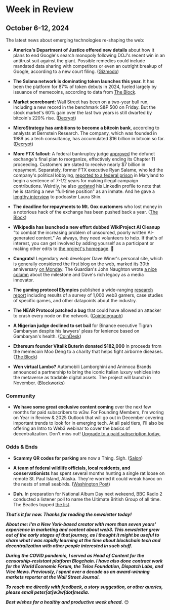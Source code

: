 # Week in Review
## October 6-12, 2024

The latest news about emerging technologies re-shaping the web:

- **America's Department of Justice offered new details** about how it plans to end Google's search monopoly following DOJ's recent win in an antitrust suit against the giant. Possible remedies could include mandated data sharing with competitors or even an outright breakup of Google, according to a new court filing. ([Gizmodo](https://gizmodo.com/doj-reveals-its-plan-for-breaking-up-googles-search-monopoly-2000509815))

- **The Solana network is dominating token launches this year.** It has been the platform for 87% of token debuts in 2024, fueled largely by issuance of memecoins, according to data from [The Block](https://www.theblock.co/post/319875/solana-dominates-token-launches-accounting-for-over-87-of-new-tokens-in-2024).

- **Market scoreboard:** Wall Street has been on a two-year bull run, including a new record in the benchmark S&P 500 on Friday. But the stock market's 60% gain over the last two years is still dwarfed by bitcoin's 220% rise. ([Decrypt](https://decrypt.co/285872/wall-street-bull-run-bitcoin-dominates))

- **MicroStrategy has ambitions to become a bitcoin bank**, according to analysts at Bernstein Research. The company, which was founded in 1989 as a tech consultancy, has accumulated $16 billion in bitcoin so far. ([Decrypt](https://decrypt.co/285838/microstrategy-bitcoin-bank-trillion-dollar))

- **More FTX fallout:** A federal bankruptcy judge [approved](https://www.theblock.co/post/319909/us-bankruptcy-judge-approves-ftx-reorganization-plan-two-years-after-the-exchanges-collapse) the defunct exchange's final plan to reorganize, effectively ending its Chapter 11 proceeding. Customers are slated to receive nearly $7 billion in repayment. Separately, former FTX executive Ryan Salame, who led the company's political lobbying, [reported to a federal prison](https://edition.cnn.com/2024/10/11/business/ryan-salame-ftx-linkedin-profile-prison-intl-scli/index.html) in Maryland to begin a sentence of 7-1/2 years for making illegal campaign contributions. Weirdly, he also [updated](https://www.linkedin.com/in/ryansalame/recent-activity/all/) his LinkedIn profile to note that he is starting a new "full-time position" as an inmate. And he gave a [lengthy interview](https://unchainedcrypto.com/podcast/ftxs-ryan-salame-is-going-to-prison-heres-what-he-has-to-say/) to podcaster Laura Shin.

- **The deadline for repayments to Mt. Gox customers** who lost money in a notorious hack of the exchange has been pushed back a year. ([The Block](https://www.theblock.co/post/320746/mt-gox-pushes-repayment-deadline-to-2025))

- **Wikipedia has launched a new effort dubbed WikiProject AI Cleanup** "to combat the increasing problem of unsourced, poorly written AI-generated content." As always, they need volunteers to help. If that's of interest, you can get involved by adding yourself as a participant or making other edits to [the project's homepage](https://en.wikipedia.org/wiki/Wikipedia:WikiProject_AI_Cleanup). 🙏

- **Congrats!** Legendary web developer Dave Winer's personal site, which is generally considered the first blog on the web, marked its 30th anniversary [on Monday](http://scripting.com/2024/10/07.html). The Guardian's John Naughton wrote [a nice column](http://scripting.com/2024/10/07.html) about the milestone and Dave's rich legacy as a media innovator.

- **The gaming protocol Elympics** published a wide-ranging [research report](https://static.elympics.cc/reports/Global-Gaming-Report-2024_Elympics_BGA_PlayToEarn.pdf) including results of a survey of 1,000 web3 gamers, case studies of specific games, and other datapoints about the industry.

- **The NEAR Protocol patched a bug** that could have allowed an attacker to crash every node on the network. ([Cointelegraph](https://cointelegraph.com/news/near-patche-web3-ping-vulnerability))

- **A Nigerian judge declined to set bail** for Binance executive Tigran Gambaryan despite his lawyers' pleas for lenience based on Gambaryan's health. ([CoinDesk](https://www.coindesk.com/policy/2024/10/11/binance-executive-tigran-gambaryan-denied-bail-in-nigeria/))

- **Ethereum founder Vitalik Buterin donated $182,000** in proceeds from the memecoin Moo Deng to a charity that helps fight airborne diseases. ([The Block](https://www.theblock.co/post/319810/vitalik-buterin-moo-deng-memecoin-help-fight-airborne-diseases))  

- **Wen virtual Lambo?** Automobili Lamborghini and Animoca Brands announced a partnership to bring the iconic Italian luxury vehicles into the metaverse as tradable digital assets. The project will launch in November. ([Blockworks](https://blockworks.co/news/lamborghinis-are-coming-to-the-metaverse))

### Community

- **We have some great exclusive content coming** over the next few months for paid subscribers to w3w. For Founding Members, I'm woring on Year in Review & 2025 Outlook that will go out in December covering important trends to look for in emerging tech. At all paid tiers, I'll also be offering an Intro to Web3 webinar to cover the basics of decentralization. Don't miss out! [Upgrade to a paid subscription today.](https://w3wnews.substack.com/subscribe)   

### Odds & Ends

- **Scammy QR codes for parking** are now a Thing. Sigh. ([Salon](https://www.salon.com/2024/10/06/fake-qr-parking-codes-are-the-latest-scam-how-to-detect-them/))

- **A team of federal wildlife officials, local residents, and conservationists** has spent several months hunting a single rat loose on remote St. Paul Island, Alaska. They're worried it could wreak havoc on the nests of small seabirds. ([Washington Post](https://www.washingtonpost.com/nation/2024/10/11/alaska-rat-hunt-st-paul-island/))

- **Duh.** In preparation for National Album Day next wekeend, BBC Radio 2 conducted a listener poll to name the Ultimate British Group of all time. The Beatles topped [the list](https://www.bbc.com/mediacentre/2024/radio-2-ultimate-british-group-result).

_**That's it for now. Thanks for reading the newsletter today!**_

_**About me: I'm a New York-based creator with more than seven years' experience in marketing and content about web3. This newsletter grew out of the early stages of that journey, as I thought it might be useful to share what I was rapidly learning at the time about blockchain tech and decentralization with other people interested in such stuff.**_

 _**During the COVID pandemic, I served as Head of Content for the censorship-resistant platform Blogchain. I have also done contract work for the World Economic Forum, the Telos Foundation, Dispatch Labs, and Vice News. Previously, I spent over a decade as an award-winning markets reporter at the Wall Street Journal.**_

 _**To reach me directly with feedback, a story suggestion, or other queries, please email peter[at]w3w[dot]media.**_

 _**Best wishes for a healthy and productive week ahead.**_ 😊
